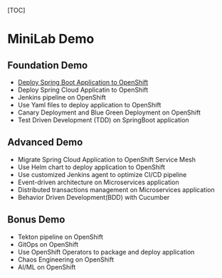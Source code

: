 [TOC]

# MiniLab Demo



## Foundation Demo



- [Deploy Spring Boot Application to OpenShift](./docs/deploy_spring_boot_app_to_ocp.md)
- Deploy Spring Cloud Applicatin to OpenShift
- Jenkins pipeline on OpenShift
- Use Yaml files to deploy application to OpenShift
- Canary Deployment and Blue Green Deployment on OpenShift
- Test Driven Development (TDD) on SpringBoot application



## Advanced Demo

- Migrate Spring Cloud Application to OpenShift Service Mesh
- Use Helm chart to deploy application to OpenShift
- Use customized Jenkins agent to optimize CI/CD pipeline
- Event-driven architecture on Microservices application
- Distributed transactions management on Microservices application
- Behavior Driven Development(BDD) with Cucumber



## Bonus Demo

- Tekton pipeline on OpenShift
- GitOps on OpenShift
- Use OpenShift Operators to package and deploy application
- Chaos Engineering on OpenShift
- AI/ML on OpenShift









